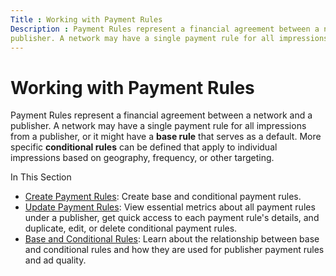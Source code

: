 ```yaml
---
Title : Working with Payment Rules
Description : Payment Rules represent a financial agreement between a network and a
publisher. A network may have a single payment rule for all impressions
---
```



# Working with Payment Rules



Payment Rules represent a financial agreement between a network and a
publisher. A network may have a single payment rule for all impressions
from a publisher, or it might have a **base rule** that serves as a
default. More specific **conditional rules** can be defined that apply
to individual impressions based on geography, frequency, or other
targeting.

In This Section

- <a href="create-payment-rules.html" class="xref">Create Payment
  Rules</a>: Create base and conditional payment rules.
- <a href="update-payment-rules.html" class="xref">Update Payment
  Rules</a>: View essential metrics about all payment rules under a
  publisher, get quick access to each payment rule's details, and
  duplicate, edit, or delete conditional payment rules.
- <a href="base-and-conditional-rules.html" class="xref">Base and
  Conditional Rules</a>: Learn about the relationship between base and
  conditional rules and how they are used for publisher payment rules
  and ad quality.





